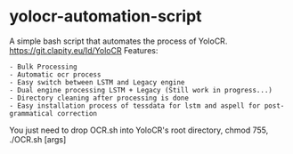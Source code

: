 # yolocr-automation-script

A simple bash script that automates the process of YoloCR. https://git.clapity.eu/Id/YoloCR Features:

    - Bulk Processing
    - Automatic ocr process
    - Easy switch between LSTM and Legacy engine
    - Dual engine processing LSTM + Legacy (Still work in progress...)
    - Directory cleaning after processing is done
    - Easy installation process of tessdata for lstm and aspell for post-grammatical correction
    
You just need to drop OCR.sh into YoloCR's root directory, chmod 755, ./OCR.sh [args]

